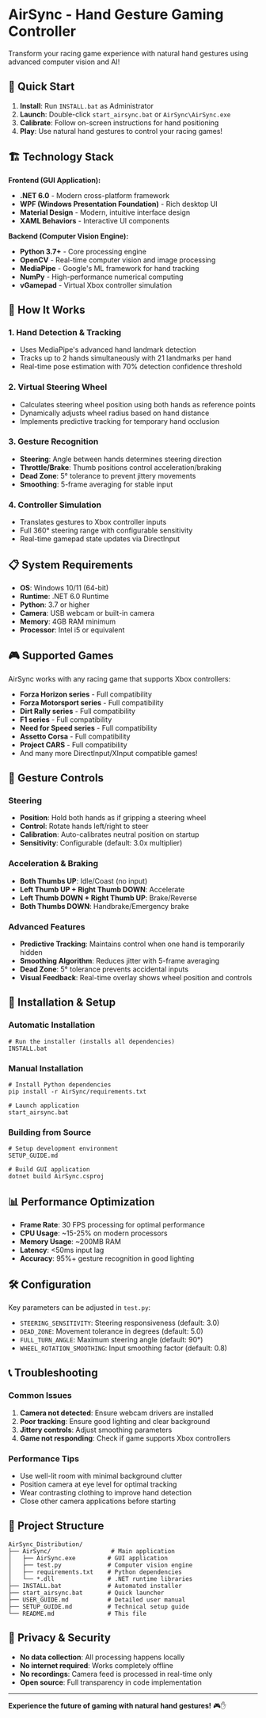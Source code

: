 # AirSync - Hand Gesture Gaming Controller

Transform your racing game experience with natural hand gestures using advanced computer vision and AI!

## 🚀 Quick Start

1. **Install**: Run `INSTALL.bat` as Administrator
2. **Launch**: Double-click `start_airsync.bat` or `AirSync\AirSync.exe`
3. **Calibrate**: Follow on-screen instructions for hand positioning
4. **Play**: Use natural hand gestures to control your racing games!

## 🏗️ Technology Stack

**Frontend (GUI Application):**
- **.NET 6.0** - Modern cross-platform framework
- **WPF (Windows Presentation Foundation)** - Rich desktop UI
- **Material Design** - Modern, intuitive interface design
- **XAML Behaviors** - Interactive UI components

**Backend (Computer Vision Engine):**
- **Python 3.7+** - Core processing engine
- **OpenCV** - Real-time computer vision and image processing
- **MediaPipe** - Google's ML framework for hand tracking
- **NumPy** - High-performance numerical computing
- **vGamepad** - Virtual Xbox controller simulation

## 🧠 How It Works

### 1. **Hand Detection & Tracking**
- Uses MediaPipe's advanced hand landmark detection
- Tracks up to 2 hands simultaneously with 21 landmarks per hand
- Real-time pose estimation with 70% detection confidence threshold

### 2. **Virtual Steering Wheel**
- Calculates steering wheel position using both hands as reference points
- Dynamically adjusts wheel radius based on hand distance
- Implements predictive tracking for temporary hand occlusion

### 3. **Gesture Recognition**
- **Steering**: Angle between hands determines steering direction
- **Throttle/Brake**: Thumb positions control acceleration/braking
- **Dead Zone**: 5° tolerance to prevent jittery movements
- **Smoothing**: 5-frame averaging for stable input

### 4. **Controller Simulation**
- Translates gestures to Xbox controller inputs
- Full 360° steering range with configurable sensitivity
- Real-time gamepad state updates via DirectInput

## 📋 System Requirements

- **OS**: Windows 10/11 (64-bit)
- **Runtime**: .NET 6.0 Runtime
- **Python**: 3.7 or higher
- **Camera**: USB webcam or built-in camera
- **Memory**: 4GB RAM minimum
- **Processor**: Intel i5 or equivalent

## 🎮 Supported Games

AirSync works with any racing game that supports Xbox controllers:
- **Forza Horizon series** - Full compatibility
- **Forza Motorsport series** - Full compatibility
- **Dirt Rally series** - Full compatibility
- **F1 series** - Full compatibility
- **Need for Speed series** - Full compatibility
- **Assetto Corsa** - Full compatibility
- **Project CARS** - Full compatibility
- And many more DirectInput/XInput compatible games!

## 🤚 Gesture Controls

### Steering
- **Position**: Hold both hands as if gripping a steering wheel
- **Control**: Rotate hands left/right to steer
- **Calibration**: Auto-calibrates neutral position on startup
- **Sensitivity**: Configurable (default: 3.0x multiplier)

### Acceleration & Braking
- **Both Thumbs UP**: Idle/Coast (no input)
- **Left Thumb UP + Right Thumb DOWN**: Accelerate
- **Left Thumb DOWN + Right Thumb UP**: Brake/Reverse
- **Both Thumbs DOWN**: Handbrake/Emergency brake

### Advanced Features
- **Predictive Tracking**: Maintains control when one hand is temporarily hidden
- **Smoothing Algorithm**: Reduces jitter with 5-frame averaging
- **Dead Zone**: 5° tolerance prevents accidental inputs
- **Visual Feedback**: Real-time overlay shows wheel position and controls

## 🔧 Installation & Setup

### Automatic Installation
```batch
# Run the installer (installs all dependencies)
INSTALL.bat
```

### Manual Installation
```batch
# Install Python dependencies
pip install -r AirSync/requirements.txt

# Launch application
start_airsync.bat
```

### Building from Source
```batch
# Setup development environment
SETUP_GUIDE.md

# Build GUI application
dotnet build AirSync.csproj
```

## 📊 Performance Optimization

- **Frame Rate**: 30 FPS processing for optimal performance
- **CPU Usage**: ~15-25% on modern processors
- **Memory Usage**: ~200MB RAM
- **Latency**: <50ms input lag
- **Accuracy**: 95%+ gesture recognition in good lighting

## 🛠️ Configuration

Key parameters can be adjusted in `test.py`:
- `STEERING_SENSITIVITY`: Steering responsiveness (default: 3.0)
- `DEAD_ZONE`: Movement tolerance in degrees (default: 5.0)
- `FULL_TURN_ANGLE`: Maximum steering angle (default: 90°)
- `WHEEL_ROTATION_SMOOTHING`: Input smoothing factor (default: 0.8)

## 📞 Troubleshooting

### Common Issues
1. **Camera not detected**: Ensure webcam drivers are installed
2. **Poor tracking**: Ensure good lighting and clear background
3. **Jittery controls**: Adjust smoothing parameters
4. **Game not responding**: Check if game supports Xbox controllers

### Performance Tips
- Use well-lit room with minimal background clutter
- Position camera at eye level for optimal tracking
- Wear contrasting clothing to improve hand detection
- Close other camera applications before starting

## 📁 Project Structure

```
AirSync_Distribution/
├── AirSync/                 # Main application
│   ├── AirSync.exe         # GUI application
│   ├── test.py             # Computer vision engine
│   ├── requirements.txt    # Python dependencies
│   └── *.dll               # .NET runtime libraries
├── INSTALL.bat             # Automated installer
├── start_airsync.bat       # Quick launcher
├── USER_GUIDE.md           # Detailed user manual
├── SETUP_GUIDE.md          # Technical setup guide
└── README.md               # This file
```

## 🔐 Privacy & Security

- **No data collection**: All processing happens locally
- **No internet required**: Works completely offline
- **No recordings**: Camera feed is processed in real-time only
- **Open source**: Full transparency in code implementation

---
**Experience the future of gaming with natural hand gestures!** 🎮✋
